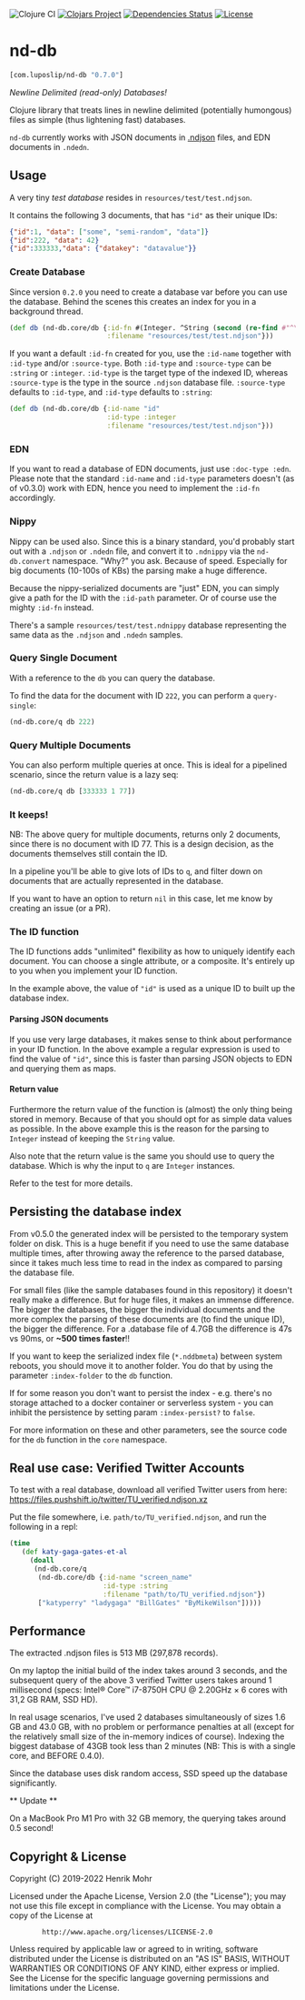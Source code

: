 ![Clojure CI](https://github.com/luposlip/nd-db/workflows/Clojure%20CI/badge.svg?branch=master) [![Clojars Project](https://img.shields.io/clojars/v/com.luposlip/nd-db.svg)](https://clojars.org/com.luposlip/nd-db) [![Dependencies Status](https://versions.deps.co/luposlip/nd-db/status.svg)](https://versions.deps.co/luposlip/nd-db) [![License](https://img.shields.io/badge/License-Apache%202.0-blue.svg)](https://opensource.org/licenses/Apache-2.0)

# nd-db

```clojure
[com.luposlip/nd-db "0.7.0"]
```

_Newline Delimited (read-only) Databases!_

Clojure library that treats lines in newline delimited (potentially humongous) files as simple (thus lightening fast) databases.

`nd-db` currently works with JSON documents in [.ndjson](http://ndjson.org/) files, and EDN documents in `.ndedn`.

## Usage

A very tiny *test database* resides in `resources/test/test.ndjson`.

It contains the following 3 documents, that has `"id"` as their unique IDs:

```json
{"id":1, "data": ["some", "semi-random", "data"]}
{"id":222, "data": 42}
{"id":333333,"data": {"datakey": "datavalue"}}
```

### Create Database

Since version `0.2.0` you need to create a database var before you can use the
database. Behind the scenes this creates an index for you in a background thread.

```clojure
(def db (nd-db.core/db {:id-fn #(Integer. ^String (second (re-find #"^\{\"id\":(\d+)" %))))
                        :filename "resources/test/test.ndjson"}))
```

If you want a default `:id-fn` created for you, use the `:id-name` together with `:id-type` and/or `:source-type`. Both `:id-type` and `:source-type` can be `:string` or `:integer`. `:id-type` is the target type of the indexed ID, whereas `:source-type` is the type in the source `.ndjson` database file. `:source-type` defaults to `:id-type`, and `:id-type` defaults to `:string`:

```clojure
(def db (nd-db.core/db {:id-name "id"
                        :id-type :integer
                        :filename "resources/test/test.ndjson"}))
```

### EDN

If you want to read a database of EDN documents, just use `:doc-type :edn`. Please note that the standard `:id-name` and `:id-type` parameters doesn't (as of v0.3.0) work with EDN, hence you need to implement the `:id-fn` accordingly.

### Nippy

Nippy can be used also. Since this is a binary standard, you'd probably start out with a `.ndjson` or `.ndedn` file, and convert it to `.ndnippy` via the `nd-db.convert` namespace. "Why?" you ask. Because of speed. Especially for big documents (10-100s of KBs) the parsing make a huge difference.

Because the nippy-serialized documents are "just" EDN, you can simply give a path for the ID with the `:id-path` parameter. Or of course use the mighty `:id-fn` instead.

There's a sample `resources/test/test.ndnippy` database representing the same data as the `.ndjson` and `.ndedn` samples.

### Query Single Document

With a reference to the `db` you can query the database.

To find the data for the document with ID `222`, you can perform a `query-single`:

```clojure
(nd-db.core/q db 222)
```

### Query Multiple Documents

You can also perform multiple queries at once. This is ideal for a pipelined scenario,
since the return value is a lazy seq:

```clojure
(nd-db.core/q db [333333 1 77])
```

### It keeps!

NB: The above query for multiple documents, returns only 2 documents, since there is
no document with ID 77. This is a design decision, as the documents themselves still
contain the ID.

In a pipeline you'll be able to give lots of IDs to `q`, and filter down on documents
that are actually represented in the database.

If you want to have an option to return `nil` in this case, let me know by
creating an issue (or a PR).

### The ID function

The ID functions adds "unlimited" flexibility as how to uniquely identify each
document. You can choose a single attribute, or a composite. It's entirely up to
you when you implement your ID function.

In the example above, the value of `"id"` is used as a unique ID to
built up the database index.

#### Parsing JSON documents

If you use very large databases, it makes sense to think about performance in
your ID function. In the above example a regular expression is used to find
the value of `"id"`, since this is faster than parsing JSON objects to EDN and
querying them as maps.

#### Return value

Furthermore the return value of the function is (almost) the only thing being
stored in memory. Because of that you should opt for as simple data values
as possible. In the above example this is the reason for the parsing to `Integer`
instead of keeping the `String` value.

Also note that the return value is the same you should use to query the
database. Which is why the input to `q` are `Integer` instances.

Refer to the test for more details.

## Persisting the database index

From v0.5.0 the generated index will be persisted to the temporary system folder on disk.
This is a huge benefit if you need to use the same database multiple times, after throwing
away the reference to the parsed database, since it takes much less time to read in the index
as compared to parsing the database file.

For small files (like the sample databases found in this repository) it doesn't really make a difference.
But for huge files, it makes an immense difference. The bigger the databases, the bigger the individual
documents and the more complex the parsing of these documents are (to find the unique ID), the bigger
the difference. For a .database file of 4.7GB the difference is 47s vs 90ms, or **~500 times faster**!!

If you want to keep the serialized index file (`*.nddbmeta`) between system reboots, you should move it
to another folder. You do that by using the parameter `:index-folder` to the `db` function.

If for some reason you don't want to persist the index - e.g. there's no storage attached to a docker
container or serverless system - you can inhibit the persistence by setting param `:index-persist?`
to `false`.

For more information on these and other parameters, see the source code for the `db` function in the
`core` namespace.

## Real use case: Verified Twitter Accounts

To test with a real database, download all verified Twitter users from here:
https://files.pushshift.io/twitter/TU_verified.ndjson.xz

Put the file somewhere, i.e. `path/to/TU_verified.ndjson`, and run the
following in a repl:

```clojure
(time
   (def katy-gaga-gates-et-al
     (doall
      (nd-db.core/q
       (nd-db.core/db {:id-name "screen_name"
	                   :id-type :string
                       :filename "path/to/TU_verified.ndjson"})
       ["katyperry" "ladygaga" "BillGates" "ByMikeWilson"]))))
```

## Performance

The extracted .ndjson files is 513 MB (297,878 records).

On my laptop the initial build of the index takes around 3 seconds, and the subsequent
query of the above 3 verified Twitter users takes around 1 millisecond
(specs: Intel® Core™ i7-8750H CPU @ 2.20GHz × 6 cores with 31,2 GB RAM, SSD HD).

In real usage scenarios, I've used 2 databases simultaneously of sizes 1.6 GB and
43.0 GB, with no problem or performance penalties at all (except for the relatively small
size of the in-memory indices of course). Indexing the biggest database of 43GB took less
than 2 minutes (NB: This is with a single core, and BEFORE 0.4.0).

Since the database uses disk random access, SSD speed up the database significantly.

** Update **

On a MacBook Pro M1 Pro with 32 GB memory, the querying takes around 0.5 second!


## Copyright & License

Copyright (C) 2019-2022 Henrik Mohr

Licensed under the Apache License, Version 2.0 (the "License");
you may not use this file except in compliance with the License.
You may obtain a copy of the License at

            http://www.apache.org/licenses/LICENSE-2.0

Unless required by applicable law or agreed to in writing, software
distributed under the License is distributed on an "AS IS" BASIS,
WITHOUT WARRANTIES OR CONDITIONS OF ANY KIND, either express or implied.
See the License for the specific language governing permissions and
limitations under the License.
